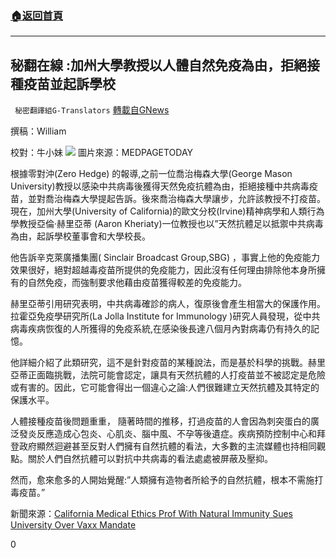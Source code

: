 ###  [:house:返回首頁](https://github.com/ourhimalayas/txt)
---


## 秘翻在線 :加州大學教授以人體自然免疫為由，拒絕接種疫苗並起訴學校
` 秘密翻譯組G-Translators` [轉載自GNews](https://gnews.org/zh-hant/1536649/)

撰稿：William

校對：牛小妹
![](https://assets.gnews.org/wp-content/uploads/2021/09/p.jpg-1.png)
圖片來源：MEDPAGETODAY

根據零對沖(Zero Hedge) 的報導,之前一位喬治梅森大學(George Mason University)教授以感染中共病毒後獲得天然免疫抗體為由，拒絕接種中共病毒疫苗，並對喬治梅森大學提起告訴。後來喬治梅森大學讓步，允許該教授不打疫苗。現在，加州大學(University of California)的歐文分校(Irvine)精神病學和人類行為學教授亞倫·赫里亞蒂 (Aaron Kheriaty)一位教授也以”天然抗體足以抵禦中共病毒為由，起訴學校董事會和大學校長。

他告訴辛克萊廣播集團( Sinclair Broadcast Group,SBG) ，事實上他的免疫能力效果很好，絕對超越毒疫苗所提供的免疫能力，因此沒有任何理由排除他本身所擁有的自然免疫，而強制要求他藉由疫苗獲得較差的免疫能力。

赫里亞蒂引用研究表明，中共病毒確診的病人，復原後會產生相當大的保護作用。拉霍亞免疫學研究所(La Jolla Institute for Immunology )研究人員發現，從中共病毒疾病恢復的人所獲得的免疫系統,在感染後長達八個月內對病毒仍有持久的記憶。

他詳細介紹了此類研究，這不是針對疫苗的某種說法，而是基於科學的挑戰。赫里亞蒂正面臨挑戰，法院可能會認定，讓具有天然抗體的人打疫苗並不被認定是危險或有害的。因此，它可能會得出一個違心之論:人們很難建立天然抗體及其特定的保護水平。

人體接種疫苗後問題重重， 隨著時間的推移，打過疫苗的人會因為刺突蛋白的廣泛發炎反應造成心包炎、心肌炎、腦中風、不孕等後遺症。疾病預防控制中心和拜登政府顯然迴避甚至反對人們擁有自然抗體的看法，大多數的主流媒體也持相同觀點。關於人們自然抗體可以對抗中共病毒的看法處處被屏蔽及壓抑。

然而，愈來愈多的人開始覺醒:”人類擁有造物者所給予的自然抗體，根本不需施打毒疫苗。”

新聞來源：[California Medical Ethics Prof With Natural Immunity Sues University Over Vaxx Mandate](http://California%20Medical%20Ethics%20Prof%20With%20Natural%20Immunity%20Sues%20University%20Over%20Vaxx%20Mandate)

0
